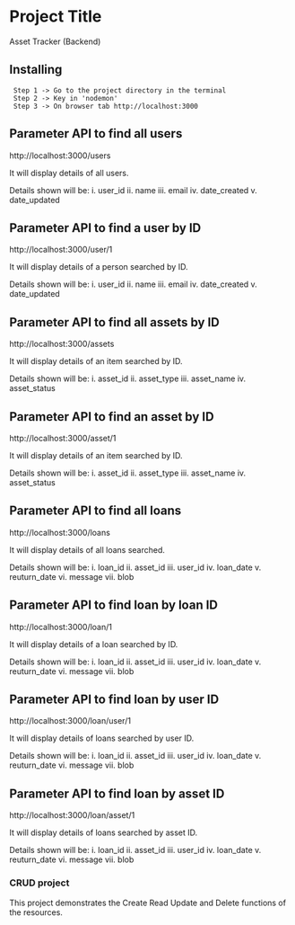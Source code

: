 # Project Title

Asset Tracker (Backend)


## Installing

```
 Step 1 -> Go to the project directory in the terminal
 Step 2 -> Key in 'nodemon'
 Step 3 -> On browser tab http://localhost:3000
```

## Parameter API to find all users
http://localhost:3000/users

It will display details of all users.

Details shown will be: 
i. user_id
ii. name
iii. email
iv. date_created
v. date_updated


## Parameter API to find a user by ID
http://localhost:3000/user/1

It will display details of a person searched by ID.

Details shown will be: 
i. user_id
ii. name
iii. email
iv. date_created
v. date_updated


## Parameter API to find all assets by ID
http://localhost:3000/assets

It will display details of an item searched by ID.

Details shown will be: 
i. asset_id
ii. asset_type
iii. asset_name
iv. asset_status


## Parameter API to find an asset by ID
http://localhost:3000/asset/1

It will display details of an item searched by ID.

Details shown will be: 
i. asset_id
ii. asset_type
iii. asset_name
iv. asset_status


## Parameter API to find all loans
http://localhost:3000/loans

It will display details of all loans searched.

Details shown will be: 
i. loan_id
ii. asset_id
iii. user_id
iv. loan_date
v. reuturn_date
vi. message
vii. blob


## Parameter API to find loan by loan ID
http://localhost:3000/loan/1

It will display details of a loan searched by ID.

Details shown will be: 
i. loan_id
ii. asset_id
iii. user_id
iv. loan_date
v. reuturn_date
vi. message
vii. blob


## Parameter API to find loan by user ID
http://localhost:3000/loan/user/1

It will display details of loans searched by user ID.

Details shown will be: 
i. loan_id
ii. asset_id
iii. user_id
iv. loan_date
v. reuturn_date
vi. message
vii. blob


## Parameter API to find loan by asset ID
http://localhost:3000/loan/asset/1

It will display details of loans searched by asset ID.

Details shown will be: 
i. loan_id
ii. asset_id
iii. user_id
iv. loan_date
v. reuturn_date
vi. message
vii. blob


### CRUD project

This project demonstrates the Create Read Update and Delete functions of the resources.

